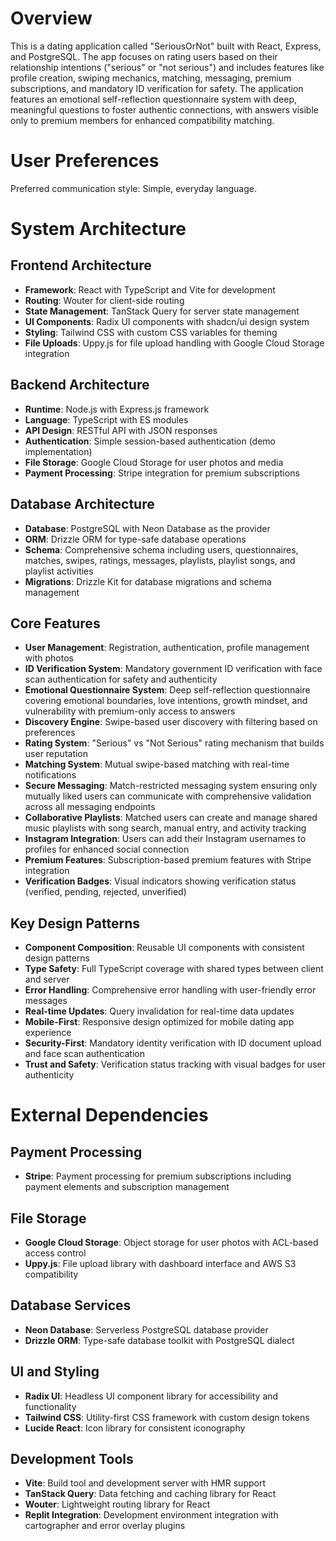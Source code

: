 # Overview

This is a dating application called "SeriousOrNot" built with React, Express, and PostgreSQL. The app focuses on rating users based on their relationship intentions ("serious" or "not serious") and includes features like profile creation, swiping mechanics, matching, messaging, premium subscriptions, and mandatory ID verification for safety. The application features an emotional self-reflection questionnaire system with deep, meaningful questions to foster authentic connections, with answers visible only to premium members for enhanced compatibility matching.

# User Preferences

Preferred communication style: Simple, everyday language.

# System Architecture

## Frontend Architecture
- **Framework**: React with TypeScript and Vite for development
- **Routing**: Wouter for client-side routing
- **State Management**: TanStack Query for server state management
- **UI Components**: Radix UI components with shadcn/ui design system
- **Styling**: Tailwind CSS with custom CSS variables for theming
- **File Uploads**: Uppy.js for file upload handling with Google Cloud Storage integration

## Backend Architecture
- **Runtime**: Node.js with Express.js framework
- **Language**: TypeScript with ES modules
- **API Design**: RESTful API with JSON responses
- **Authentication**: Simple session-based authentication (demo implementation)
- **File Storage**: Google Cloud Storage for user photos and media
- **Payment Processing**: Stripe integration for premium subscriptions

## Database Architecture
- **Database**: PostgreSQL with Neon Database as the provider
- **ORM**: Drizzle ORM for type-safe database operations
- **Schema**: Comprehensive schema including users, questionnaires, matches, swipes, ratings, messages, playlists, playlist songs, and playlist activities
- **Migrations**: Drizzle Kit for database migrations and schema management

## Core Features
- **User Management**: Registration, authentication, profile management with photos
- **ID Verification System**: Mandatory government ID verification with face scan authentication for safety and authenticity
- **Emotional Questionnaire System**: Deep self-reflection questionnaire covering emotional boundaries, love intentions, growth mindset, and vulnerability with premium-only access to answers
- **Discovery Engine**: Swipe-based user discovery with filtering based on preferences
- **Rating System**: "Serious" vs "Not Serious" rating mechanism that builds user reputation
- **Matching System**: Mutual swipe-based matching with real-time notifications
- **Secure Messaging**: Match-restricted messaging system ensuring only mutually liked users can communicate with comprehensive validation across all messaging endpoints
- **Collaborative Playlists**: Matched users can create and manage shared music playlists with song search, manual entry, and activity tracking
- **Instagram Integration**: Users can add their Instagram usernames to profiles for enhanced social connection
- **Premium Features**: Subscription-based premium features with Stripe integration
- **Verification Badges**: Visual indicators showing verification status (verified, pending, rejected, unverified)

## Key Design Patterns
- **Component Composition**: Reusable UI components with consistent design patterns
- **Type Safety**: Full TypeScript coverage with shared types between client and server
- **Error Handling**: Comprehensive error handling with user-friendly error messages
- **Real-time Updates**: Query invalidation for real-time data updates
- **Mobile-First**: Responsive design optimized for mobile dating app experience
- **Security-First**: Mandatory identity verification with ID document upload and face scan authentication
- **Trust and Safety**: Verification status tracking with visual badges for user authenticity

# External Dependencies

## Payment Processing
- **Stripe**: Payment processing for premium subscriptions including payment elements and subscription management

## File Storage
- **Google Cloud Storage**: Object storage for user photos with ACL-based access control
- **Uppy.js**: File upload library with dashboard interface and AWS S3 compatibility

## Database Services
- **Neon Database**: Serverless PostgreSQL database provider
- **Drizzle ORM**: Type-safe database toolkit with PostgreSQL dialect

## UI and Styling
- **Radix UI**: Headless UI component library for accessibility and functionality
- **Tailwind CSS**: Utility-first CSS framework with custom design tokens
- **Lucide React**: Icon library for consistent iconography

## Development Tools
- **Vite**: Build tool and development server with HMR support
- **TanStack Query**: Data fetching and caching library for React
- **Wouter**: Lightweight routing library for React
- **Replit Integration**: Development environment integration with cartographer and error overlay plugins